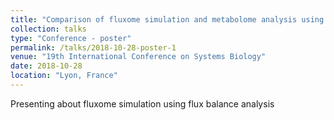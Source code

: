 ```yaml
---
title: "Comparison of fluxome simulation and metabolome analysis using murine glioblastoma initiating cells"
collection: talks
type: "Conference - poster"
permalink: /talks/2018-10-28-poster-1
venue: "19th International Conference on Systems Biology"
date: 2018-10-28
location: "Lyon, France"
---
```


Presenting about fluxome simulation using flux balance analysis
